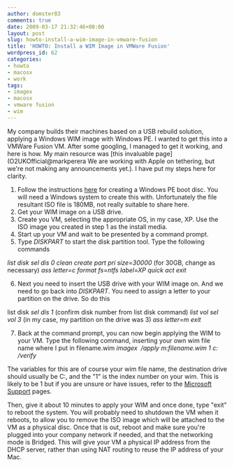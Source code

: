 ```yaml
---
author: domster83
comments: true
date: 2009-03-17 21:32:46+00:00
layout: post
slug: howto-install-a-wim-image-in-vmware-fusion
title: 'HOWTO: Install a WIM Image in VMWare Fusion'
wordpress_id: 62
categories:
- howto
- macosx
- work
tags:
- imagex
- macosx
- vmware fusion
- wim
---
```


My company builds their machines based on a USB rebuild solution, applying a Windows WIM image with Windows PE. I wanted to get this into a VMWare Fusion VM. After some googling, I managed to get it working, and here is how. My main resource was [this invaluable page](O2UKOfficial@markperera We are working with Apple on tethering, but we're not making any announcements yet.). I have put my steps here for clarity.
1. Follow the instructions [here](http://www.svrops.com/svrops/articles/winvistape2.htm) for creating a Windows PE boot disc. You will need a Windows system to create this with. Unfortunately the file resultant ISO file is 180MB, not really suitable to share here.
2. Get your WIM image on a USB drive.
3. Create you VM, selecting the appropriate OS, in my case, XP. Use the ISO image you created in step 1 as the install media.
4. Start up your VM and wait to be presented by a command prompt.
5. Type _DISKPART_ to start the disk partition tool. Type the following commands




_list disk
sel dis 0
clean
create part pri size=30000_ (for 30GB, change as necessary)
_ass letter=c
format fs=ntfs label=XP quick
act
exit_




6. Next you need to insert the USB drive with your WIM image on. And we need to go back into _DISKPART_. You need to assign a letter to your partition on the drive. So do this




list disk
_sel dis 1_ (confirm disk number from list disk command)
_list vol_
_sel vol 3_ (in my case, my partition on the drive was 3)
_ass letter=m
exit_




7. Back at the command prompt, you can now begin applying the WIM to your VM. Type the following command, inserting your own wim file name where I put in filename.wim
_imagex  /apply m:filename.wim 1 c: /verify_




The variables for this are of course your wim file name, the destination drive should usually be C:, and the "1" is the index number on your wim. This is likely to be 1 but if you are unsure or have issues, refer to the [Microsoft Support](http://technet.microsoft.com/en-us/library/cc722145.aspx) pages.




Then, give it about 10 minutes to apply your WIM and once done, type "exit" to reboot the system. You will probably need to shutdown the VM when it reboots, to allow you to remove the ISO image which will be attached to the VM as a physical disc. Once that is out, reboot and make sure you're plugged into your company network if needed, and that the networking mode is Bridged. This will give your VM a physical IP address from the DHCP server, rather than using NAT routing to reuse the IP address of your Mac.
